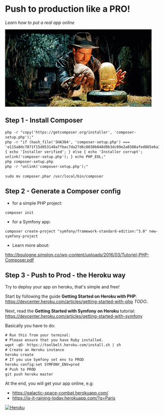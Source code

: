 Push to production like a PRO!
===============

_Learn how to put a real app online_

![Indiana Jones](indiana-jones.gif)

## Step 1 - Install Composer

```shell
php -r "copy('https://getcomposer.org/installer', 'composer-setup.php');"
php -r "if (hash_file('SHA384', 'composer-setup.php') === 'e115a8dc7871f15d853148a7fbac7da27d6c0030b848d9b3dc09e2a0388afed865e6a3d6b3c0fad45c48e2b5fc1196ae') { echo 'Installer verified'; } else { echo 'Installer corrupt'; unlink('composer-setup.php'); } echo PHP_EOL;"
php composer-setup.php
php -r "unlink('composer-setup.php');"

sudo mv composer.phar /usr/local/bin/composer
```

## Step 2 - Generate a Composer config

* for a simple PHP project:

```shell
composer init
```

* for a Symfony app:

```shell
composer create-project "symfony/framework-standard-edition:^3.0" new-symfony-project
```

* Learn more about:

http://boulogne.simplon.co/wp-content/uploads/2016/03/Tutoriel-PHP-Composer.pdf

## Step 3 - Push to Prod - the Heroku way

Try to deploy your app on heroku, that's simple and free!

Start by following the guide **Getting Started on Heroku with PHP**:
https://devcenter.heroku.com/articles/getting-started-with-php
_TODO.._

Next, read the **Getting Started with Symfony on Heroku** tutorial:
https://devcenter.heroku.com/articles/getting-started-with-symfony	

Basically you have to do:
```shell
# Run this from your terminal:
# Please ensure that you have Ruby installed.
wget -qO- https://toolbelt.heroku.com/install.sh | sh
# Create an Heroku instance
heroku create
# If you use Symfony set env to PROD
heroku config:set SYMFONY_ENV=prod
# Push to PROD
git push heroku master
```

At the end, you will get your app online, e.g:
- https://galactic-space-combat.herokuapp.com/
- https://is-it-raining-today.herokuapp.com/?q=Paris

[![Heroku](https://d3k90kvix375hb.cloudfront.net/assets/heroku-og-cad174838a49b266550809e29026ec9bc18e056dae8f9cf523ea4237379691f9.png)](https://heroku.com/)
